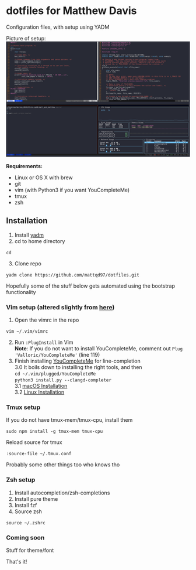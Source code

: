 # dotfiles for Matthew Davis
Configuration files, with setup using YADM

Picture of setup:
![Setup Picture](https://github.com/mattqd97/dotfiles/blob/master/.config/setup_pic.png)

**Requirements:**  
- Linux or OS X with brew  
- git  
- vim (with Python3 if you want YouCompleteMe)  
- tmux  
- zsh  

## Installation
1. Install [yadm](https://yadm.io/docs/install)
2. cd to home directory
```
cd
```
3. Clone repo
```
yadm clone https://github.com/mattqd97/dotfiles.git
```

Hopefully some of the stuff below gets automated using the bootstrap functionality

### Vim setup (altered slightly from [here](https://github.com/mattqd97/.vim))
1. Open the vimrc in the repo
```
vim ~/.vim/vimrc
```
2. Run `:PlugInstall` in Vim  
  **Note**: If you do not want to install YouCompleteMe, comment out `Plug 'Valloric/YouCompleteMe'` (line 119)  
3. Finish installing [YouCompleteMe](https://github.com/ycm-core/YouCompleteMe) for line-completion  
  3.0 It boils down to installing the right tools, and then  
    `cd ~/.vim/plugged/YouCompleteMe`  
    `python3 install.py --clangd-completer`  
  3.1 [macOS Installation](https://github.com/ycm-core/YouCompleteMe#macos)  
  3.2 [Linux Installation](https://github.com/ycm-core/YouCompleteMe#linux-64-bit)  
  
### Tmux setup
If you do not have tmux-mem/tmux-cpu, install them  
```
sudo npm install -g tmux-mem tmux-cpu
```

Reload source for tmux
```
:source-file ~/.tmux.conf
```

Probably some other things too who knows tho

### Zsh setup
1. Install autocompletion/zsh-completions
2. Install pure theme
3. Install fzf
4. Source zsh
```
source ~/.zshrc
```

### Coming soon
Stuff for theme/font

That's it!
